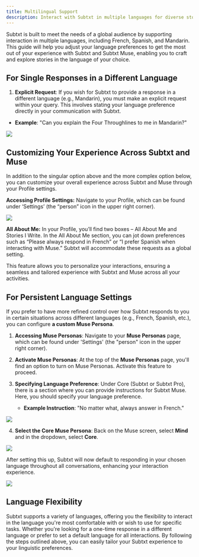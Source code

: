 ```yaml
---
title: Multilingual Support
description: Interact with Subtxt in multiple languages for diverse storytelling
---
```


Subtxt is built to meet the needs of a global audience by supporting interaction in multiple languages, including French, Spanish, and Mandarin. This guide will help you adjust your language preferences to get the most out of your experience with Subtxt and Subtxt Muse, enabling you to craft and explore stories in the language of your choice.

## For Single Responses in a Different Language

1. **Explicit Request**: If you wish for Subtxt to provide a response in a different language (e.g., Mandarin), you must make an explicit request within your query. This involves stating your language preference directly in your communication with Subtxt.

- **Example**: "Can you explain the Four Throughlines to me in Mandarin?"

![](https://res.cloudinary.com/narrative-first/image/upload/v1707434218/documentation/subtxt-muse-in-mandarin.jpg)

## Customizing Your Experience Across Subtxt and Muse

In addition to the singular option above and the more complex option below, you can customize your overall experience across Subtxt and Muse through your Profile settings.

**Accessing Profile Settings:** Navigate to your Profile, which can be found under ‘Settings’ (the “person” icon in the upper right corner).

![](https://res.cloudinary.com/narrative-first/image/upload/v1721854002/documentation/subtxt-personal-profile.png)

**All About Me:** In your Profile, you’ll find two boxes – All About Me and Stories I Write. In the All About Me section, you can jot down preferences such as “Please always respond in French” or “I prefer Spanish when interacting with Muse.” Subtxt will accommodate these requests as a global setting.

This feature allows you to personalize your interactions, ensuring a seamless and tailored experience with Subtxt and Muse across all your activities.

## For Persistent Language Settings

If you prefer to have more refined control over how Subtxt responds to you in certain situations across different languages (e.g., French, Spanish, etc.), you can configure **a custom Muse Persona**.

1. **Accessing Muse Personas**: Navigate to your **Muse Personas** page, which can be found under 'Settings' (the "person" icon in the upper right corner).

2. **Activate Muse Personas**: At the top of the **Muse Personas** page, you'll find an option to turn on Muse Personas. Activate this feature to proceed.

3. **Specifying Language Preference**: Under Core (Subtxt or Subtxt Pro), there is a section where you can provide instructions for Subtxt Muse. Here, you should specify your language preference.

    - **Example Instruction**: "No matter what, always answer in French."

![](https://res.cloudinary.com/narrative-first/image/upload/v1707434568/documentation/subtxt-setting-up-a-core-persona.png)

4. **Select the Core Muse Persona**: Back on the Muse screen, select **Mind** and in the dropdown, select **Core**.

![](https://res.cloudinary.com/narrative-first/image/upload/v1707434568/documentation/subtxt-activating-the-core-persona-in-muse.png)

After setting this up, Subtxt will now default to responding in your chosen language throughout all conversations, enhancing your interaction experience.

![](https://res.cloudinary.com/narrative-first/image/upload/v1707434568/documentation/subtxt-working-with-muse-across-several-different-languages.png)

## Language Flexibility

Subtxt supports a variety of languages, offering you the flexibility to interact in the language you're most comfortable with or wish to use for specific tasks. Whether you're looking for a one-time response in a different language or prefer to set a default language for all interactions. By following the steps outlined above, you can easily tailor your Subtxt experience to your linguistic preferences.
